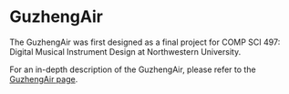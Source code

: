 # GuzhengAir
The GuzhengAir was first designed as a final project for COMP SCI 497: Digital Musical Instrument Design at Northwestern University.

For an in-depth description of the GuzhengAir, please refer to the [GuzhengAir page](https://erumbold.github.io/guzhengair).
